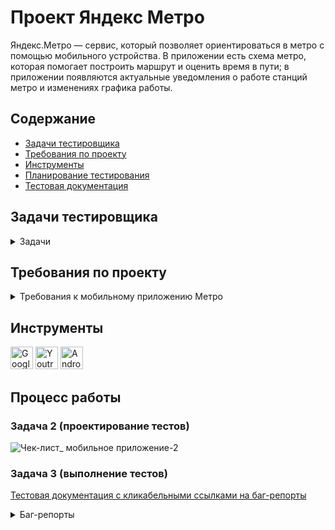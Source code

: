 # <a name="up" />Проект Яндекс Метро

Яндекс.Метро — сервис, который позволяет ориентироваться в метро с помощью мобильного устройства. В приложении есть схема метро, которая помогает построить маршрут и оценить время в пути; в приложении появляются актуальные уведомления о работе станций метро и изменениях графика работы. 

## Содержание
- [Задачи тестировщика](#задачи-тестировщика)
- [Требования по проекту](#требования-по-проекту)
- [Инструменты](#инструменты)
- [Планирование тестирования](#планирование-тестирования)
- [Тестовая документация](#тестовая-документация)

## Задачи тестировщика

<details>
<summary> Задачи </summary> 

1. Проанализировать требования к мобильному приложению Яндекс.Метро
2. Спроектировать чек-лист для тестирования мобильного приложения на часть требований (для новых фич)
3. Протестировать мобильное приложение в эмуляторе с помощью Android Studio завести баг-репорты 

***

</details>

## Требования по проекту

<details>
<summary>Требования к мобильному приложению Метро </summary>

#### 1. Список маршрутов  

1.1. В карточке маршрута отображается:  
-информация маршрута — логотипы метро и номера линий метро, также сохраняется последовательность пересадок (если есть);  
-количество пересадок (если есть);  
-временной интервал маршрута — время в пути, время отправления и прибытия;  
-кнопка «Закрыть»;  
-кнопка «Детали маршрута»;  
-поля «Откуда» (начальный пункт) и «Куда» (пункт назначения) (поля должны валидироваться).  

![iScreen Shoter - Safari - 231103172338](https://github.com/SofiiaSleptsova/Yandex_Metro/assets/147629405/abe5f1a7-4098-4e03-8dab-be5cb81da27d)

1.2. Сброс маршрута   
-pакрыть маршрут можно только тапом на крестик в карточке маршрута. При закрытии маршрута в поле ввода «Откуда» сохраняется начальная станция из последнего маршрута. Поле ввода «Куда» и маршрут на схеме сбрасывается, выделение станций пропадает (кроме начальной станции).  
-если текущее время превышает время окончания маршрута, то временной интервал маршрута обновляется.  

#### 2. Выбор станции  

2.1. Станцию можно выбрать несколькими способами:  
-тапом на схеме;  
-по иконке i из разных карточек маршрута. Если из поиска выбрать станцию тапом на i и закрыть карточку станции, должен происходить возврат на экран поиска;

![iScreen Shoter - Safari - 231103172437](https://github.com/SofiiaSleptsova/Yandex_Metro/assets/147629405/57a94262-530c-435d-b7c8-f42c33f21a24)

-найти в поиске и нажать на станцию.  

2.2. Если станция выбрана, всегда выполняются следующие действия:  
-точка станции на схеме уменьшается.  
На точке станции появляется пин цвета линии или специальный пин для закрытой станции.

![iScreen Shoter - Safari - 231103172511](https://github.com/SofiiaSleptsova/Yandex_Metro/assets/147629405/87c40cbb-ce3f-4457-a7ea-c1e302da30a9)

Выбранная станция сохраняется в истории: при нажатии на поле «Откуда» или «Куда» раскрывается список, содержащий станции, которые пользователь выбирал ранее. Список должен сохраниться и в новой версии приложения.  
Шрифт названия станции становится bold.  

#### 3. Детали маршрута  

3.1. Переход к карточке маршрута  
Детали маршрута открываются двумя способами:  
-по тапу на кнопку Деталей маршрута в карточке маршрута;  
-по свайпу списка маршрутов вверх (только для смартфонов в портретной ориентации).  

3.2. Отображение  
В карточке маршрута отображается:  
-временной интервал маршрута:   
-время в пути;  
-время отправления;  
-время прибытия;  
Отрезки пересадок между участками маршрута.  
Кнопка «Закрыть»  
Участки маршрута, разделённые сообщениями о пересадке  
Сообщение об удобных вагонах для посадки  
Картинка с указанием удобных вагонов  
Станции прибытия и отправления  
Пересадочные станции  
Промежуточные станции (если на участке больше одной промежуточной станции, отображаются свёрнутым списком)  
Рядом с каждой станцией, кроме промежуточных, отображается кнопка i для перехода в карточку станции  
Станция, расположенная в начале каждого участка, содержит название, номер линии и иконку сервиса  
Для каждой станции может отображаться событие  
При смене ориентации с портретной на ландшафтную детали маршрута отображаются в левой части экрана  

3.3. Закрытие карточки маршрута  
Закрыть карточку маршрута можно также двумя способами:  
по тапу на кнопку «Закрыть»;  
свайпом вниз.  
При закрытии деталей остаётся открытым список маршрутов, положение списка сохраняется, построенный маршрут не   сбрасывается.  

#### 4. Уведомление об ошибке:  

При отсутствии интернет-соединения появляется уведомление об ошибке.  

#### 5. Логика для альбомной ориентации  

Карточки маршрута и станции и поля поиска отображаются в левой части экрана.  
Карточки маршрута и станции открываются на всю высоту экрана.  
Карточки станции закрываются при взаимодействии со схемой.  
Маршруты отображаются в списке в левой части экрана.  
Баннер на маршруте отображается сверху списка маршрута, если доступно достаточно места.  
При смене ориентации экрана масштаб построенного маршрута не должен увеличиться или уменьшиться.  
Список маршрутов не сворачивается при тапе на ячейку маршрута. Выбранный маршрут выделяется.  
При построении маршрута маршрут вписывается в свободную область справа.  
При тапе на станцию на схеме (с и без маршрута) происходит минимальный подскролл схемы, чтобы вместить пин.  
При выборе станции по иконке i происходит минимальный подскролл схемы, чтобы вместить пин.  
Карточки маршрута, станции и настроек сохраняют своё положение при переходе из портретной ориентации в ландшафтную (и обратно): свёрнутые остаются свёрнутыми, открытые — открытыми, среднее положение переходит в среднее.  
Карточка Настроек открывается по центру экрана на некоторых девайсах (iPad и некоторые iPhone).  

#### 6. Лонг-тап по станции  

При нажатии на станцию при помощи лонг-тапа открывается карточка станции с кнопками «Отсюда»/«Сюда».  

![iScreen Shoter - Safari - 231103172655](https://github.com/SofiiaSleptsova/Yandex_Metro/assets/147629405/683e4426-6518-471d-981e-ee77ff31c34f)

Схема не должна смещаться вверх/вниз/влево/вправо при лонгтапе по станции.

#### 7. Скролл схемы при помощи лонг-тапа

Чтобы воспроизвести скролл схемы при помощи лонгтапа — сделай лонгтап по станции и, удерживая палец, переводи фокус на другие станции.  
При скролле лонгтапом можно выбрать нужную станцию, при этом схема остаётся неподвижной.  
При попадании на область клика точки станции или её названия, на точку ставится пин, точка станции уменьшается, название станции выделяется жирным шрифтом, появляется карточка станции.  
Пин на станции и выделение станции пропадает, когда она не попадает в зону клика.  
При дальнейшем движении шапка карточки станции остаётся неподвижной, и в ней меняются названия станций и сервисов. При этом карточка станции сохраняет минимальное состояние.
Если движение заканчивается на пустой области, карточка станции закрывается.  

***

</details>

## Инструменты
<p align="left"> 
  <a href="https://docs.google.com/" target="_blank" rel="noreferrer"><img src="https://w7.pngwing.com/pngs/240/1015/png-transparent-g-suite-google-docs-google-angle-rectangle-logo.png" width="36" height="36" alt="Google Sheets" /></a>
  <a href="https://www.jetbrains.com/youtrack/" target="_blank" rel="noreferrer"><img src="https://upload.wikimedia.org/wikipedia/commons/9/95/YouTrack_Icon.png" width="36" height="36" alt="Youtrack" /></a>
  <a href="https://developer.android.com/studio" target="_blank" rel="noreferrer"><img src="https://upload.wikimedia.org/wikipedia/commons/thumb/c/c1/Android_Studio_icon_%282023%29.svg/800px-Android_Studio_icon_%282023%29.svg.png" width="36" height="36" alt="Android_Studio" /></a>
</p> 

## Процесс работы

### Задача 2 (проектирование тестов)

![Чек-лист_ мобильное приложение-2](https://github.com/SofiiaSleptsova/Yandex_Metro/assets/147629405/6427ddfa-2563-45d8-b0b4-e77416e4d3b1)

### Задача 3 (выполнение тестов)

[Тестовая документация с кликабельными ссылками на баг-репорты](https://docs.google.com/spreadsheets/d/1y_dVZCaKWYKP17JVRHCYdO9HxVyHSlECJB6-uux_4oA/edit?usp=sharing)

<details>
 <summary> Баг-репорты </summary>

<details>
<summary>ID: 683-95 </summary>

### Если текущее время превышает временной интервал, построенного маршрута, то временной интервал НЕ обновляется автоматически [683-95](https://slepsovasonya.youtrack.cloud/issue/683-95)
 
#### Предусловия:  
1. Открыть приложение "Яндекс.Метро"  
2. Установить город Москва  

#### Шаги воспроизведения:  
1. Нажать на схеме станцию "Марьино"  
2. В карточке станции "Марьино" кликнуть по кнопке "Отсюда"  
3. Нажать на схеме станцию "Братиславская"  
4. В карточке станции "Братиславская" кликнуть по кнопке "Сюда"  

#### Ожидаемый результат:   
При изменении текущего времени и превышении времени окончания маршрута - в карточке маршрута интервал времени обновляется  
#### Фактический результат:  
При изменении текущего времени и превышении времени окончания маршрута - в карточке маршрута интервал времени НЕ обновился  
[видео](https://slepsovasonya.youtrack.cloud/api/files/8-32?sign=MTY5OTQwMTYwMDAwMHwxLTF8OC0zMnxVUXJubDF4STc4ZlZGNV9IY3pYeXNKVDRvVV9GdDlHc3U5%0D%0AZ3piQWgwN0FrDQo%0D%0A&updated=1693222490648)

#### Приоритет:   
Серьезная  

#### Окружение:  
macOS  | 12.6.6  
Android Studio Giraffe | 2022.3.1  
Galaxy  | 6S (разрешение экрана 1080 х 1920)  
Яндекс.Метро | 3.6.  

</details>

<details>
<summary>ID: 683-1 </summary>

### Нажатие иконки "крестик" в карточке станции, возвращает в основной интерфейс [683-1](https://slepsovasonya.youtrack.cloud/issue/683-1/Nazhatie-ikonki-krestik-v-kartochke-stancii-vozvrashaet-v-osnovnoj-interfejs)
 
#### Предусловия:  
1. Открыть приложение "Яндекс.Метро"  
2. Установить город Москва  

#### Шаги воспроизведения:  
1. Нажать на поле ввода "Откуда"    
2. Ввести название станции  
3. Нажать на иконку "i", в нераскрытой карточке станции  
4. Нажать на иконку "крестик"  

#### Ожидаемый результат:  
При закрытии карточки станции, который открыт иконкой "i" из панели поиска, иконкой "крестик", должен происходить возврат на панель поиска  
#### Фактический результат:  
При закрытии карточки станции иконкой "крестик", который открыт иконкой "i" из панели поиска, происходит возврат в основной интерфейс  

#### Приоритет:   
Обычная    

#### Окружение:  
macOS  | 12.6.6  
Android Studio Giraffe | 2022.3.1  
Galaxy  | 6S (разрешение экрана 1080 х 1920)  
Яндекс.Метро | 3.6.  

</details>

<details>
<summary>ID: 683-4 </summary>

### При выборе закрытой станции через панель поиска, не появляется специальный пин для закрытой станции [683-4](https://slepsovasonya.youtrack.cloud/issue/683-4/Pri-vybore-zakrytoj-stancii-cherez-panel-poiska-ne-poyavlyaetsya-specialnyj-pin-dlya-zakrytoj-stancii)
 
#### Предусловия:  
1. Открыть приложение "Яндекс.Метро"  
2. Установить город Москва  

#### Шаги воспроизведения:  
1. Нажать на поле ввода "Откуда"  
2. Ввести название закрытой станции "Говорова"  
3. Выбрать из поиска закрытую станцию "Говорова  

#### Ожидаемый результат:  
При выборе закрытой станции через панель поиска, на схеме, над выбранной станцией появляется специальный пин  
#### Фактический результат:  
При выборе закрытой станции через панель поиска, на схеме, над выбранной станцией появляется стандартный пин  
![image](https://github.com/SofiiaSleptsova/Yandex_Metro/assets/147629405/431634db-56dc-4e40-a7d4-eb15271178a4)
<img src="[https://github.com/SofiiaSleptsova/Yandex_Marshruty/assets/147629405/f27075d3-effe-4410-861f-7ea64602ace7](https://github.com/SofiiaSleptsova/Yandex_Metro/assets/147629405/431634db-56dc-4e40-a7d4-eb15271178a4)" width="300" height="130">

#### Приоритет:   
Серьезная  

#### Окружение:  
macOS  | 12.6.6  
Android Studio Giraffe | 2022.3.1  
Galaxy  | 6S (разрешение экрана 1080 х 1920)  
Яндекс.Метро | 3.6.  

</details>

<details>
<summary>ID: 683-5 </summary>

### В панели поиска НЕ отображается история станций, ранее выбранных через панель поиска [683-5](https://slepsovasonya.youtrack.cloud/issue/683-5/V-paneli-poiska-NE-otobrazhaetsya-istoriya-stancij-ranee-vybrannyh-cherez-panel-poiska)  
 
#### Предусловия:  
1. Открыть приложение "Яндекс.Метро"  
2. Установить город Москва  

#### Шаги воспроизведения:  
1. Нажать на поле ввода "Откуда"  
2. Ввести название станции "Жулебино"  
3. Выбрать станцию из результатов поиска "Жулебино"  

#### Ожидаемый результат:  
Выбранная станция через панель поиска, отображается в виде истории при вторичном открытии панели поиска "Откуда" или "Куда"  
#### Фактический результат:  
Выбранная станция через панель поиска, НЕ отображается в виде истории при вторичном открытии панели поиска "Откуда" или "Куда"  

#### Приоритет:   
Серьезная       

#### Окружение:  
macOS  | 12.6.6  
Android Studio Giraffe | 2022.3.1  
Galaxy  | 6S (разрешение экрана 1080 х 1920)  
Яндекс.Метро | 3.6.  

</details>

<details>
<summary>ID: 683-6 </summary>

### В панели поиска НЕ отображается история, ранее выбранных на схеме станций и кликом по кнопке "Отсюда/Сюда" [683-6](https://slepsovasonya.youtrack.cloud/issue/683-6/V-paneli-poiska-NE-otobrazhaetsya-istoriya-ranee-vybrannyh-na-sheme-stancij-i-klikom-po-knopke-Otsyuda-Syuda)  
 
#### Предусловия:  
1. Открыть приложение "Яндекс.Метро"  
2. Установить город Москва  

#### Шаги воспроизведения:  
1. Нажать на точку станции "Планерная"  
2. Нажать на кпопку "Отсюда"  
3. Закрыть карточку станции иконкой "крестик"  
4. Открыть поле ввода "Откуда"  

#### Ожидаемый результат:  
Выбранная на схеме станция и кликом по кнопке "Отсюда/Сюда" в карточке станции, отображается в виде истории при открытии панелей поиска "Откуда" или "Куда"  
#### Фактический результат:  
Выбранная на схеме станция и кликом по кнопке "Отсюда/Сюда" в карточке станции, НЕ отображается в виде истории при открытии панелей поиска "Откуда" или "Куда"  

#### Приоритет:   
Серьезная       

#### Окружение:  
macOS  | 12.6.6  
Android Studio Giraffe | 2022.3.1  
Galaxy  | 6S (разрешение экрана 1080 х 1920)  
Яндекс.Метро | 3.6.  

</details>

<details>
<summary>ID: 683-96 </summary>

###  Панель с деталями маршрута открывается по тапу любой зоны карточки маршрута [683-96](https://slepsovasonya.youtrack.cloud/issue/683-96)  
 
#### Предусловия:  
1. Открыть приложение "Яндекс.Метро"  
2. Установить город Москва  

#### Шаги воспроизведения:  
1. Нажать на схеме станцию "Марьино"  
2. В карточке станции "Марьино" кликнуть по кнопке "Отсюда"  
3. Нажать на схеме станцию "Братиславская"  
4. В карточке станции "Братиславская" кликнуть по кнопке "Сюда"  
5. Нажать на пустую зону карточки маршрута  

#### Ожидаемый результат:  
Панель с деталями маршрута открывается по тапу кнопки "Детали маршрута"  

#### Фактический результат:  
Панель с деталями маршрута открывается по тапу любой зоны карточки маршрута  
[видео](https://slepsovasonya.youtrack.cloud/api/files/8-37?sign=MTY5OTQwMTYwMDAwMHwxLTF8OC0zN3w5T3NHUUpaVG40TzZMM3luXzZySkRBVzB2NDl2M1B2SVh2%0D%0AenlzUjJMNzJvDQo%0D%0A&updated=1693281928312)

#### Приоритет:   
Обычная           

#### Окружение:  
macOS  | 12.6.6  
Android Studio Giraffe | 2022.3.1  
Galaxy  | 6S (разрешение экрана 1080 х 1920)  
Яндекс.Метро | 3.6.  

</details>

<details>
<summary>ID: 683-99 </summary>

###  При смене ориентации с портретной на ландшафтную, панель с деталями маршрута закрывается [683-99](https://slepsovasonya.youtrack.cloud/issue/683-99/Pri-smene-orientacii-s-portretnoj-na-landshaftnuyu-panel-s-detalyami-marshruta-zakryvaetsya)  
 
#### Предусловия:  
1. Открыть приложение "Яндекс.Метро"  
2. Установить город Москва  

#### Шаги воспроизведения:  
1. Нажать на схеме станцию "Марьино"  
2. В карточке станции "Марьино" кликнуть по кнопке "Отсюда"  
3. Нажать на схеме станцию "Братиславская"  
4. В карточке станции "Братиславская" кликнуть по кнопке "Сюда"  
5. Нажать на кнопку "Детали маршрута"  
6. Сменить ориентацию экрана на ландшафтную  

#### Ожидаемый результат:  
При смене ориентации на ландшафтную, панель с деталями маршрута переходит в левую часть экрана  
#### Фактический результат:  
При смене ориентации на ландшафтную, панель с деталями маршрута закрывается  

#### Приоритет:   
Обычная           

#### Окружение:  
macOS  | 12.6.6  
Android Studio Giraffe | 2022.3.1  
Galaxy  | 6S (разрешение экрана 1080 х 1920)  
Яндекс.Метро | 3.6.  

</details>

<details>
<summary>ID: 683-2 </summary>

###  При отсутствии интернет-соединения НЕ появляется уведомление об ошибке [683-2](https://slepsovasonya.youtrack.cloud/issue/683-2/Pri-otsutstvii-internet-soedineniya-NE-poyavlyaetsya-uvedomlenie-ob-oshibke)  
 
#### Предусловия:  
1. Отключить интернет-соединение  

#### Шаги воспроизведения:  
2. Открыть приложение "Яндекс.Метро"  
3. Установить город Москва  

#### Ожидаемый результат:  
При отсутствии интернет-соединения появляется уведомление об ошибке  
#### Фактический результат:  
При отсутствии интернет-соединения НЕ появляется уведомление об ошибке  

#### Приоритет:   
Критическая             

#### Окружение:  
macOS  | 12.6.6  
Android Studio Giraffe | 2022.3.1  
Galaxy  | 6S (разрешение экрана 1080 х 1920)  
Яндекс.Метро | 3.6.  

</details>

<details>
<summary>ID: 683-3 </summary>

###  При отключении интернет-соединения НЕ появляется уведомление об ошибке [683-3](https://slepsovasonya.youtrack.cloud/issue/683-3/Pri-otklyuchenii-internet-soedineniya-NE-poyavlyaetsya-uvedomlenie-ob-oshibke)  
 
#### Предусловия:  
1. Открыть приложение "Яндекс.Метро"  
2. Установить город Москва  

#### Шаги воспроизведения:  
1. Отключить интернет-соединение  

#### Ожидаемый результат:  
При отключении интернет-соединения появляется уведомление об ошибке  
#### Фактический результат:  
При отключении интернет-соединения НЕ появляется уведомление об ошибке  

#### Приоритет:   
Критическая             

#### Окружение:  
macOS  | 12.6.6  
Android Studio Giraffe | 2022.3.1  
Galaxy  | 6S (разрешение экрана 1080 х 1920)  
Яндекс.Метро | 3.6.  

</details>

<details>
<summary>ID: 683-100 </summary>

###  Смена ориентации экрана, с портретного на ландшафтную уменьшает масштаб построенного маршрута [683-100](https://slepsovasonya.youtrack.cloud/issue/683-100/Smena-orientacii-ekrana-s-portretnogo-na-landshaftnuyu-umenshaet-masshtab-postroennogo-marshruta)  
 
#### Предусловия:  
1. Открыть приложение "Яндекс.Метро"  
2. Установить город Москва  

#### Шаги воспроизведения:  
1. Нажать на схеме станцию "Краскова"  
2. В карточке станции "Краскова" кликнуть по кнопке "Отсюда"  
3. Нажать на схеме станцию "Ипподром"  
4. В карточке станции "Ипподром" кликнуть по кнопке "Сюда"  
5. Сменить ориентацию экрана на ландшафтную  

#### Ожидаемый результат:  
При смене ориентации экрана, масштаб построенного маршрута не должен увеличиться или уменьшиться  
#### Фактический результат:  
При смене ориентации экрана, масштаб построенного маршрута уменьшается  
![image](https://github.com/SofiiaSleptsova/Yandex_Metro/assets/147629405/027930d7-dbf7-48e5-9150-5da6a230eaaa)
![image](https://github.com/SofiiaSleptsova/Yandex_Metro/assets/147629405/d08b1dac-f452-4314-b26f-5736a13a0c30)


#### Приоритет:   
Обычная                

#### Окружение:  
macOS  | 12.6.6  
Android Studio Giraffe | 2022.3.1  
Galaxy  | 6S (разрешение экрана 1080 х 1920)  
Яндекс.Метро | 3.6.  

</details>

</details>
